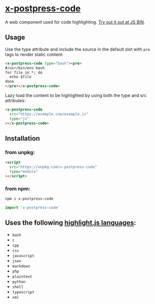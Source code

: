 # [x-postpress-code](https://kherrick.github.io/x-postpress-code/)

A web component used for code highlighting. <a href="j.mp/2JZUTAP">Try out it out at JS BIN</a>.

## Usage

Use the type attribute and include the source in the default slot with `pre` tags to render static content:

```html
<x-postpress-code type="bash"><pre>
#/usr/bin/env bash
for file in *; do
  echo $file
done
</pre></x-postpress-code>
```

Lazy load the content to be highlighted by using both the type and src attributes:

```html
<x-postpress-code
  src="https://example.com/example.js"
  type="js"
></x-postpress-code>
```

## Installation

### from unpkg:

```html
<script
  src="https://unpkg.com/x-postpress-code"
  type="module"
></script>
```

### from npm:

```bash
npm i x-postpress-code
```
```js
import 'x-postpress-code'
```

## Uses the following [highlight.js languages](https://github.com/highlightjs/highlight.js/tree/master/src/languages):

* `bash`
* `c`
* `cpp`
* `css`
* `javascript`
* `json`
* `markdown`
* `php`
* `plaintext`
* `python`
* `shell`
* `typescript`
* `xml`
